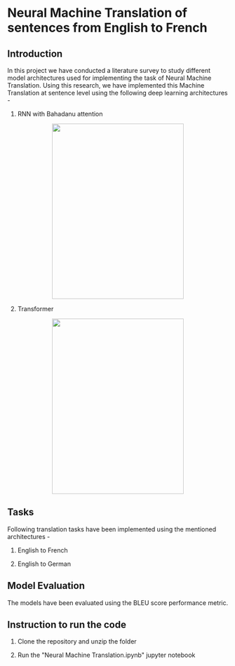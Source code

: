 # Neural Machine Translation of sentences from English to French

## Introduction
In this project we have conducted a literature survey to study different model architectures used for implementing the task of Neural Machine Translation. Using this research, we have implemented this Machine Translation at sentence level using the following deep learning architectures - 

1) RNN with Bahadanu attention

<p align="center">
  <img width="300" height="400" src="https://machinelearningmastery.com/wp-content/uploads/2021/09/bahdanau_1.png">
</p>

2) Transformer 

<p align="center">
  <img width="300" height="400" src="https://miro.medium.com/max/856/1*ZCFSvkKtppgew3cc7BIaug.png">
</p>

## Tasks
Following translation tasks have been implemented using the mentioned architectures -  

1) English to French

2) English to German

## Model Evaluation

The models have been evaluated using the BLEU score performance metric.

## Instruction to run the code

1) Clone the repository and unzip the folder

2) Run the "Neural Machine Translation.ipynb" jupyter notebook



